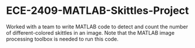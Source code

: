 # ECE-2409-MATLAB-Skittles-Project
Worked with a team to write MATLAB code to detect and count the number of different-colored skittles in an image. Note that the MATLAB image processing toolbox is needed to run this code. 
